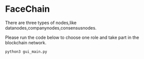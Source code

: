 # FaceChain
There are three types of nodes,like datanodes,companynodes,consensusnodes.

Please run the code below to choose one role and take part in the blockchain network.
```python
python3 gui_main.py
```
